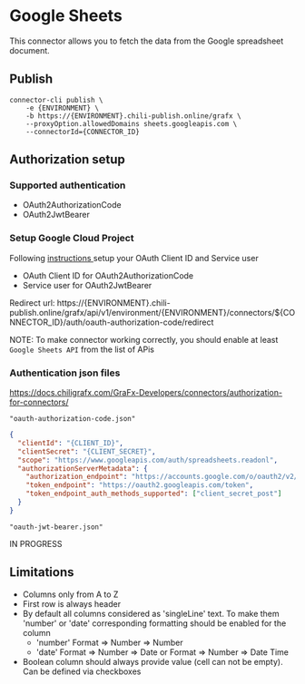 # Google Sheets

This connector allows you to fetch the data from the Google spreadsheet document.

## Publish

```
connector-cli publish \
    -e {ENVIRONMENT} \
    -b https://{ENVIRONMENT}.chili-publish.online/grafx \
    --proxyOption.allowedDomains sheets.googleapis.com \
    --connectorId={CONNECTOR_ID}
```

## Authorization setup

### Supported authentication

- OAuth2AuthorizationCode
- OAuth2JwtBearer

### Setup Google Cloud Project

Following [instructions ](https://support.google.com/cloud/answer/6158849?hl=en) setup your OAuth Client ID and Service user

- OAuth Client ID for OAuth2AuthorizationCode
- Service user for OAuth2JwtBearer

Redirect url: https://{ENVIRONMENT}.chili-publish.online/grafx/api/v1/environment/{ENVIRONMENT}/connectors/${CONNECTOR_ID}/auth/oauth-authorization-code/redirect

NOTE: To make connector working correctly, you should enable at least `Google Sheets API` from the list of APis

### Authentication json files

https://docs.chiligrafx.com/GraFx-Developers/connectors/authorization-for-connectors/

`"oauth-authorization-code.json"`

```json
{
  "clientId": "{CLIENT_ID}",
  "clientSecret": "{CLIENT_SECRET}",
  "scope": "https://www.googleapis.com/auth/spreadsheets.readonl",
  "authorizationServerMetadata": {
    "authorization_endpoint": "https://accounts.google.com/o/oauth2/v2/auth?access_type=offline&include_granted_scopes=true",
    "token_endpoint": "https://oauth2.googleapis.com/token",
    "token_endpoint_auth_methods_supported": ["client_secret_post"]
  }
}
```

`"oauth-jwt-bearer.json"`

IN PROGRESS

## Limitations

- Columns only from A to Z
- First row is always header
- By default all columns considered as 'singleLine' text. To make them 'number' or 'date' corresponding formatting should be enabled for the column
  - 'number' Format => Number => Number
  - 'date' Format => Number => Date or Format => Number => Date Time
- Boolean column should always provide value (cell can not be empty). Can be defined via checkboxes
